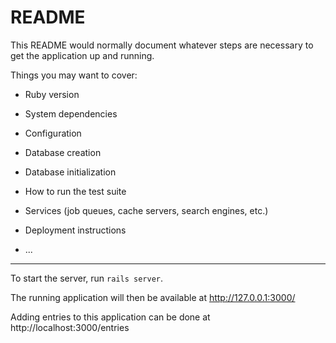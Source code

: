 # README

This README would normally document whatever steps are necessary to get the
application up and running.

Things you may want to cover:

* Ruby version

* System dependencies

* Configuration

* Database creation

* Database initialization

* How to run the test suite

* Services (job queues, cache servers, search engines, etc.)

* Deployment instructions

* ...

***

To start the server, run `rails server`. 

The running application will then be available at http://127.0.0.1:3000/

Adding entries to this application can be done at http://localhost:3000/entries